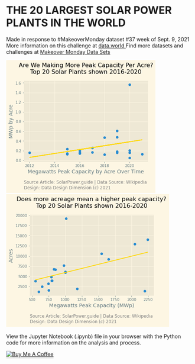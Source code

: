 # THE 20 LARGEST SOLAR POWER PLANTS IN THE WORLD

Made in response to #MakeoverMonday dataset #37 week of Sept. 9, 2021
More information on this challenge at <a href="https://data.world/makeovermonday/2021w38"> data.world </a> 
Find more datasets and challenges at <a href="https://www.makeovermonday.co.uk/data/"> Makeover Monday Data Sets</a>

<img src="/output/MWpAcre_by_year.png" alt="Scatterplot graph of the Megawatts Peak Capacity divided by each acre of the size for each of the Top 20 Power Plants plotted on the vertical y axis by the years of 2016 to 2020 of recorded data as plotted along the horizontal x axis showing a trend increasing in wattage per acre.">


<img src="/output/MWp_by_Acre_2016-2020.png" alt="Scatterplot graph of the Megawatts Peak Capacity for each of the Top 20 Power Plants plotted on the horizontal x axis plotted by the number of Acres of each plant plotted along the vertical y axis, with the years of 2016 to 2020 represented in the recorded data, and showing a trend overall in the higher the peak wattage the higher the acreage of the plants.">

View the Jupyter Notebook (.ipynb) file in your browser with the Python code for more information on the analysis and process.


<a href="https://www.buymeacoffee.com/earthtokathy" target="_blank"><img src="https://www.buymeacoffee.com/assets/img/custom_images/orange_img.png" alt="Buy Me A Coffee" style="height: 41px !important;width: 174px !important;box-shadow: 0px 3px 2px 0px rgba(190, 190, 190, 0.5) !important;-webkit-box-shadow: 0px 3px 2px 0px rgba(190, 190, 190, 0.5) !important;" ></a>
